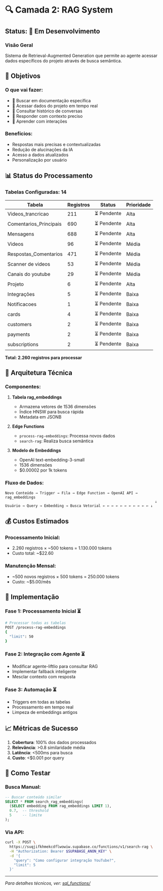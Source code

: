 # 🔍 Camada 2: RAG System

## Status: 🔄 Em Desenvolvimento

### Visão Geral
Sistema de Retrieval-Augmented Generation que permite ao agente acessar dados específicos do projeto através de busca semântica.

## 🎯 Objetivos

### O que vai fazer:
- 🔄 Buscar em documentação específica
- 🔄 Acessar dados do projeto em tempo real
- 🔄 Consultar histórico de conversas
- 🔄 Responder com contexto preciso
- 🔄 Aprender com interações

### Benefícios:
- Respostas mais precisas e contextualizadas
- Redução de alucinações da IA
- Acesso a dados atualizados
- Personalização por usuário

## 📊 Status do Processamento

### Tabelas Configuradas: 14

| Tabela | Registros | Status | Prioridade |
|--------|-----------|--------|------------|
| Videos_trancricao | 211 | ⏳ Pendente | Alta |
| Comentarios_Principais | 690 | ⏳ Pendente | Alta |
| Mensagens | 688 | ⏳ Pendente | Alta |
| Videos | 96 | ⏳ Pendente | Média |
| Respostas_Comentarios | 471 | ⏳ Pendente | Média |
| Scanner de videos | 53 | ⏳ Pendente | Média |
| Canais do youtube | 29 | ⏳ Pendente | Média |
| Projeto | 6 | ⏳ Pendente | Alta |
| Integrações | 5 | ⏳ Pendente | Baixa |
| Notificacoes | 1 | ⏳ Pendente | Baixa |
| cards | 4 | ⏳ Pendente | Baixa |
| customers | 2 | ⏳ Pendente | Baixa |
| payments | 2 | ⏳ Pendente | Baixa |
| subscriptions | 2 | ⏳ Pendente | Baixa |

**Total: 2.260 registros para processar**

## 🔧 Arquitetura Técnica

### Componentes:
1. **Tabela rag_embeddings**
   - Armazena vetores de 1536 dimensões
   - Índice HNSW para busca rápida
   - Metadata em JSONB

2. **Edge Functions**
   - `process-rag-embeddings`: Processa novos dados
   - `search-rag`: Realiza busca semântica

3. **Modelo de Embeddings**
   - OpenAI text-embedding-3-small
   - 1536 dimensões
   - $0.00002 por 1k tokens

### Fluxo de Dados:
```
Novo Conteúdo → Trigger → Fila → Edge Function → OpenAI API → rag_embeddings
                                                                     ↓
Usuário → Query → Embedding → Busca Vetorial ← ← ← ← ← ← ← ← ← ← ← ↓
```

## 💰 Custos Estimados

### Processamento Inicial:
- 2.260 registros × ~500 tokens = 1.130.000 tokens
- Custo total: ~$22.60

### Manutenção Mensal:
- ~500 novos registros × 500 tokens = 250.000 tokens
- Custo: ~$5.00/mês

## 🚀 Implementação

### Fase 1: Processamento Inicial ⏳
```bash
# Processar todas as tabelas
POST /process-rag-embeddings
{
  "limit": 50
}
```

### Fase 2: Integração com Agente ⏳
- Modificar agente-liftlio para consultar RAG
- Implementar fallback inteligente
- Mesclar contexto com resposta

### Fase 3: Automação ⏳
- Triggers em todas as tabelas
- Processamento em tempo real
- Limpeza de embeddings antigos

## 📈 Métricas de Sucesso

1. **Cobertura**: 100% dos dados processados
2. **Relevância**: >0.8 similaridade média
3. **Latência**: <500ms para busca
4. **Custo**: <$0.001 por query

## 🧪 Como Testar

### Busca Manual:
```sql
-- Buscar conteúdo similar
SELECT * FROM search_rag_embeddings(
  (SELECT embedding FROM rag_embeddings LIMIT 1),
  0.7,  -- threshold
  5     -- limite
);
```

### Via API:
```bash
curl -X POST \
  https://suqjifkhmekcdflwowiw.supabase.co/functions/v1/search-rag \
  -H "Authorization: Bearer $SUPABASE_ANON_KEY" \
  -d '{
    "query": "Como configurar integração YouTube?",
    "limit": 5
  }'
```

---

*Para detalhes técnicos, ver: [sql_functions/](./sql_functions/)*